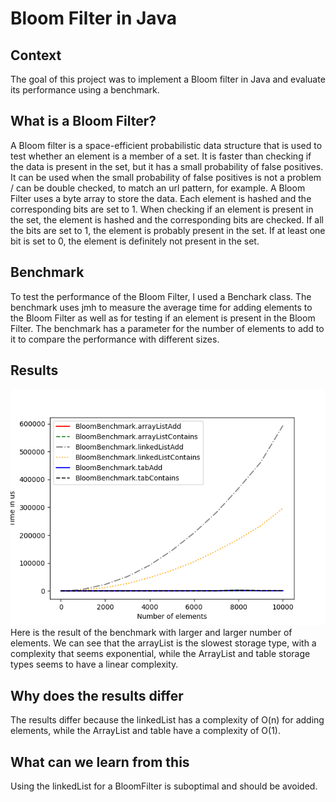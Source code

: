 # Bloom Filter in Java

## Context
The goal of this project was to implement a Bloom filter in Java and evaluate its performance using a benchmark.

## What is a Bloom Filter?
A Bloom filter is a space-efficient probabilistic data structure that is used to test whether an element is a member of a set. It is faster than checking if the data is present in the set, but it has a small probability of false positives. It can be used when the small probability of false positives is not a problem / can be double checked, to match an url pattern, for example.
A Bloom Filter uses a byte array to store the data. Each element is hashed and the corresponding bits are set to 1. When checking if an element is present in the set, the element is hashed and the corresponding bits are checked. If all the bits are set to 1, the element is probably present in the set. If at least one bit is set to 0, the element is definitely not present in the set.

## Benchmark
To test the performance of the Bloom Filter, I used a Benchark class. The benchmark uses jmh to measure the average time for adding elements to the Bloom Filter as well as for testing if an element is present in the Bloom Filter. The benchmark has a parameter for the number of elements to add to it to compare the performance with different sizes.

## Results
![bench1](img/bench1.png)  
Here is the result of the benchmark with larger and larger number of elements. We can see that the arrayList is the slowest storage type, with a complexity that seems exponential, while the ArrayList and table storage types seems to have a linear complexity.

## Why does the results differ
The results differ because the linkedList has a complexity of O(n) for adding elements, while the ArrayList and table have a complexity of O(1). 

## What can we learn from this
Using the linkedList for a BloomFilter is suboptimal and should be avoided.
